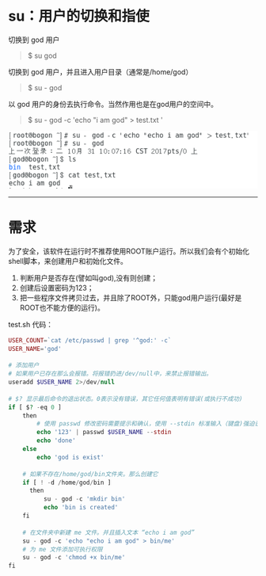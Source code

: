 # su：用户的切换和指使

切换到 god 用户

> $ su god

切换到 god 用户，并且进入用户目录（通常是/home/god）

> $ su - god

以 god 用户的身份去执行命令。当然作用也是在god用户的空间中。

> $ su - god -c 'echo "i am god" &gt; test.txt '

![](/assets/0abcb564-dce0-4663-82a4-69a18be43e1dimport.png)

---

# 需求

为了安全，该软件在运行时不推荐使用ROOT账户运行。所以我们会有个初始化shell脚本，来创建用户和初始化文件。

1. 判断用户是否存在\(譬如叫god\),没有则创建；
2. 创建后设置密码为123；
3. 把一些程序文件拷贝过去，并且除了ROOT外，只能god用户运行\(最好是ROOT也不能方便的运行\)。

 test.sh 代码：

```php
USER_COUNT=`cat /etc/passwd | grep '^god:' -c`
USER_NAME='god'

# 添加用户
# 如果用户已存在那么会报错。将报错扔进/dev/null中，来禁止报错输出。
useradd $USER_NAME 2>/dev/null

# $? 显示最后命令的退出状态。0表示没有错误，其它任何值表明有错误(或执行不成功)
if [ $? -eq 0 ]
    then
        # 使用 passwd 修改密码需要提示和确认，使用 --stdin 标准输入（键盘)强迫设置
        echo '123' | passwd $USER_NAME --stdin
        echo 'done'
    else
        echo 'god is exist'

    # 如果不存在/home/god/bin文件夹。那么创建它
    if [ ! -d /home/god/bin ]
      then
          su - god -c 'mkdir bin'
          echo 'bin is created'
    fi

    # 在文件夹中新建 me 文件。并且插入文本 “echo i am god”
    su - god -c 'echo "echo i am god" > bin/me'
    # 为 me 文件添加可执行权限
    su - god -c 'chmod +x bin/me'
fi
```



